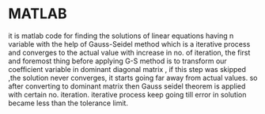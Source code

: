 # MATLAB
it is matlab code for finding the solutions of linear equations having n variable
with the help of Gauss-Seidel method which is a iterative process
and converges to the actual value with increase in no. of iteration,
the first and foremost thing before applying G-S method is to transform our coefficient variable in dominant diagonal matrix ,
if this step was skipped ,the solution never converges, 
it starts going far away from actual values. so after converting to dominant matrix then Gauss seidel theorem is applied with certain no. iteration. 
iterative process keep going till error in solution became less than the tolerance limit.
